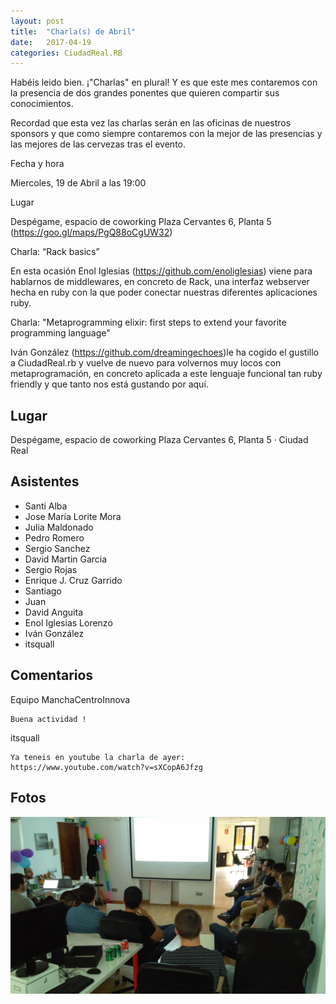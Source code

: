 ```yaml
---
layout: post
title:  "Charla(s) de Abril"
date:   2017-04-19
categories: CiudadReal.RB
---
```


Habéis leido bien. ¡"Charlas" en plural! Y es que este mes contaremos con la
presencia de dos grandes ponentes que quieren compartir sus conocimientos.

Recordad que esta vez las charlas serán en las oficinas de nuestros sponsors y
que como siempre contaremos con la mejor de las presencias y las mejores de las
cervezas tras el evento.

Fecha y hora

Miercoles, 19 de Abril a las 19:00

Lugar

Despégame, espacio de coworking
Plaza Cervantes 6, Planta 5 (https://goo.gl/maps/PgQ88oCgUW32)

Charla: “Rack basics”

En esta ocasión Enol Iglesias (https://github.com/enoliglesias) viene para
hablarnos de middlewares, en concreto de Rack, una interfaz webserver hecha en
ruby con la que poder conectar nuestras diferentes aplicaciones ruby.

Charla: "Metaprogramming elixir: first steps to extend your favorite programming
language"

Iván González (https://github.com/dreamingechoes)le ha cogido el gustillo a
CiudadReal.rb y vuelve de nuevo para volvernos muy locos con metaprogramación,
en concreto aplicada a este lenguaje funcional tan ruby friendly y que tanto nos
está gustando por aquí.

## Lugar

Despégame, espacio de coworking
Plaza Cervantes 6, Planta 5 · Ciudad Real


## Asistentes

- Santi Alba
- Jose María Lorite Mora
- Julia Maldonado
- Pedro Romero
- Sergio Sanchez
- David Martin Garcia
- Sergio Rojas
- Enrique J. Cruz Garrido
- Santiago
- Juan
- David Anguita
- Enol Iglesias Lorenzo
- Iván González
- itsquall


## Comentarios

Equipo ManchaCentroInnova

    Buena actividad !

itsquall

    Ya teneis en youtube la charla de ayer:
    https://www.youtube.com/watch?v=sXCopA6Jfzg

## Fotos

![Foto 1](/pictures/2017-04-19-rb-foto1.jpg)

